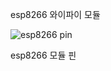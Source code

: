 esp8266 와이파이 모듈

![esp8266 pin](https://github.com/tina908/esp8266_wifi-/assets/68736697/c1e2bfba-953e-43af-ac96-c26496f0b710)

esp8266 모듈 핀

